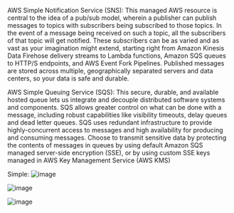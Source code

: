 AWS Simple Notification Service (SNS):
This managed AWS resource is central to the idea of a pub/sub model, wherein a publisher can publish messages to topics with subscribers being subscribed to those topics.
In the event of a message being received on such a topic, all the subscribers of that topic will get notified.
These subscribers can be as varied and as vast as your imagination might extend, starting right from Amazon Kinesis Data Firehose delivery streams to Lambda functions, Amazon SQS queues to HTTP/S endpoints, and AWS Event Fork Pipelines.
Published messages are stored across multiple, geographically separated servers and data centers, so your data is safe and durable.

AWS Simple Queuing Service (SQS):
This secure, durable, and available hosted queue lets us integrate and decouple distributed software systems and components.
SQS allows greater control on what can be done with a message, including robust capabilities like visibility timeouts, delay queues and dead letter queues.
SQS uses redundant infrastructure to provide highly-concurrent access to messages and high availability for producing and consuming messages.
Choose to transmit sensitive data by protecting the contents of messages in queues by using default Amazon SQS managed server-side encryption (SSE), or by using custom SSE keys managed in AWS Key Management Service (AWS KMS)

Simple:
  ![image](https://github.com/user-attachments/assets/0b648556-125b-4acf-8efb-6d296e8e67d7)

  ![image](https://github.com/user-attachments/assets/0f7f1e7c-e125-4a55-8e21-f7d685ff273e)

  ![image](https://github.com/user-attachments/assets/fa18328c-b13e-4f15-967b-5eaa322af13b)


